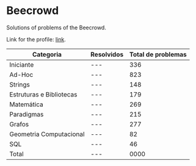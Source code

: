 # Beecrowd

Solutions of problems of the Beecrowd.

Link for the profile: <a href="https://www.beecrowd.com.br/judge/pt/profile/853225">link</a>.


| Categoria                | Resolvidos | Total de problemas |
|--------------------------|------------|--------------------|
| Iniciante                | ---        | 336                |
| Ad-Hoc                   | ---        | 823                |
| Strings                  | ---        | 148                |
| Estruturas e Bibliotecas | ---        | 179                |
| Matemática               | ---        | 269                |
| Paradigmas               | ---        | 215                |
| Grafos                   | ---        | 277                |
| Geometria Computacional  | ---        | 82                 |
| SQL                      | ---        | 46                 |
| Total                    | ---        | 0000               |
